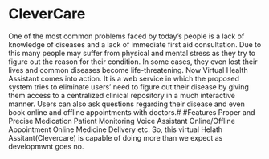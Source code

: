 # CleverCare
One of the most common problems faced by today’s people is a lack of knowledge of diseases and a lack of immediate first aid consultation. Due to this many people 
may suffer from physical and mental stress as they try to figure out the reason for their condition. In some cases, they even lost their lives and common diseases 
become life-threatening. Now Virtual Health Assistant comes into action.
It is a web service in which the proposed system tries to eliminate users’ need to figure out their disease by giving them access to a centralized clinical
repository in a much interactive manner. Users can also ask questions regarding their disease and even book online and offline appointments with doctors.#
#Features
Proper and Precise Medication
Patient Monitoring
Voice Assistant
Online/Offline Appointment
Online Medicine Delivery etc.
So, this virtual Helath Assitant(Clevercare) is capable of doing more than we expect as developmwnt goes no.











 
